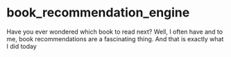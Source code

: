 # book_recommendation_engine
Have you ever wondered which book to read next? Well, I often have and to me, book recommendations are a fascinating thing. And that is exactly what I did today
